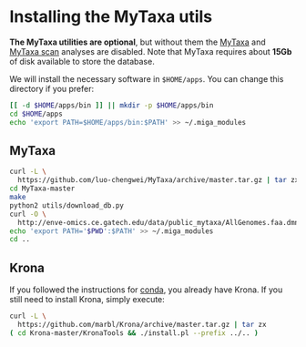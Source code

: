 # Installing the MyTaxa utils

**The MyTaxa utilities are optional**, but without them the
[MyTaxa](../../part5/workflow.md#mytaxa) and
[MyTaxa scan](../../part5/workflow.md#mytaxa-scan) analyses are disabled.
Note that MyTaxa requires about **15Gb** of disk available to store the
database.

We will install the necessary software in `$HOME/apps`. You can change this
directory if you prefer:

```bash
[[ -d $HOME/apps/bin ]] || mkdir -p $HOME/apps/bin
cd $HOME/apps
echo 'export PATH=$HOME/apps/bin:$PATH' >> ~/.miga_modules
```

## MyTaxa

```bash
curl -L \
  https://github.com/luo-chengwei/MyTaxa/archive/master.tar.gz | tar zx
cd MyTaxa-master
make
python2 utils/download_db.py
curl -O \
  http://enve-omics.ce.gatech.edu/data/public_mytaxa/AllGenomes.faa.dmnd
echo 'export PATH='$PWD':$PATH' >> ~/.miga_modules
cd ..
```

## Krona

If you followed the instructions for [conda](conda.md), you already have Krona.
If you still need to install Krona, simply execute:

```bash
curl -L \
  https://github.com/marbl/Krona/archive/master.tar.gz | tar zx
( cd Krona-master/KronaTools && ./install.pl --prefix ../.. )
```


